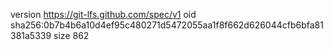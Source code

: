 version https://git-lfs.github.com/spec/v1
oid sha256:0b7b4b6a10d4ef95c480271d5472055aa1f8f662d626044cfb6bfa81381a5339
size 862
